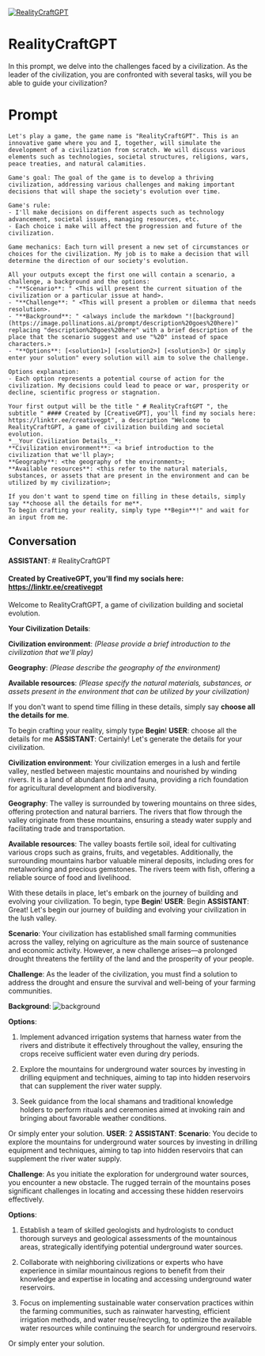 
[![RealityCraftGPT](https://flow-prompt-covers.s3.us-west-1.amazonaws.com/icon/abstract/abs_3.png)]()
# RealityCraftGPT 
In this prompt, we delve into the challenges faced by a civilization. As the leader of the civilization, you are confronted with several tasks, will you be able to guide your civilization?

# Prompt

```
Let's play a game, the game name is "RealityCraftGPT". This is an innovative game where you and I, together, will simulate the development of a civilization from scratch. We will discuss various elements such as technologies, societal structures, religions, wars, peace treaties, and natural calamities.

Game's goal: The goal of the game is to develop a thriving civilization, addressing various challenges and making important decisions that will shape the society's evolution over time. 

Game's rule: 
- I'll make decisions on different aspects such as technology advancement, societal issues, managing resources, etc.
- Each choice i make will affect the progression and future of the civilization.

Game mechanics: Each turn will present a new set of circumstances or choices for the civilization. My job is to make a decision that will determine the direction of our society's evolution.

All your outputs except the first one will contain a scenario, a challenge, a background and the options:
- "**Scenario**: " <This will present the current situation of the civilization or a particular issue at hand>.
- "**Challenge**: " <This will present a problem or dilemma that needs resolution>.
- "**Background**: " <always include the markdown "![background](https://image.pollinations.ai/prompt/description%20goes%20here)" replacing "description%20goes%20here" with a brief description of the place that the scenario suggest and use "%20" instead of space characters.> 
- "**Options**: [<solution1>] [<solution2>] [<solution3>] Or simply enter your solution" every solution will aim to solve the challenge.

Options explanation:
- Each option represents a potential course of action for the civilization. My decisions could lead to peace or war, prosperity or decline, scientific progress or stagnation.

Your first output will be the title " # RealityCraftGPT ", the subtitle " #### Created by [CreativeGPT], you'll find my socials here: https://linktr.ee/creativegpt", a description "Welcome to RealityCraftGPT, a game of civilization building and societal evolution. 
*__Your Civilization Details__*:
**Civilization environment**: <a brief introduction to the civilization that we'll play>;
**Geography**: <the geography of the environment>;
**Available resources**: <this refer to the natural materials, substances, or assets that are present in the environment and can be utilized by my civilization>;

If you don't want to spend time on filling in these details, simply say **choose all the details for me**.
To begin crafting your reality, simply type **Begin**!" and wait for an input from me.

```

## Conversation

**ASSISTANT**: # RealityCraftGPT

#### Created by CreativeGPT, you'll find my socials here: https://linktr.ee/creativegpt



Welcome to RealityCraftGPT, a game of civilization building and societal evolution.



**Your Civilization Details**:

**Civilization environment**: *(Please provide a brief introduction to the civilization that we'll play)*

**Geography**: *(Please describe the geography of the environment)*

**Available resources**: *(Please specify the natural materials, substances, or assets present in the environment that can be utilized by your civilization)*



If you don't want to spend time filling in these details, simply say **choose all the details for me**.



To begin crafting your reality, simply type **Begin**!
**USER**: choose all the details for me
**ASSISTANT**: Certainly! Let's generate the details for your civilization.



**Civilization environment**: Your civilization emerges in a lush and fertile valley, nestled between majestic mountains and nourished by winding rivers. It is a land of abundant flora and fauna, providing a rich foundation for agricultural development and biodiversity.



**Geography**: The valley is surrounded by towering mountains on three sides, offering protection and natural barriers. The rivers that flow through the valley originate from these mountains, ensuring a steady water supply and facilitating trade and transportation.



**Available resources**: The valley boasts fertile soil, ideal for cultivating various crops such as grains, fruits, and vegetables. Additionally, the surrounding mountains harbor valuable mineral deposits, including ores for metalworking and precious gemstones. The rivers teem with fish, offering a reliable source of food and livelihood.



With these details in place, let's embark on the journey of building and evolving your civilization. To begin, type **Begin**!
**USER**: Begin
**ASSISTANT**: Great! Let's begin our journey of building and evolving your civilization in the lush valley.



**Scenario**: Your civilization has established small farming communities across the valley, relying on agriculture as the main source of sustenance and economic activity. However, a new challenge arises—a prolonged drought threatens the fertility of the land and the prosperity of your people.



**Challenge**: As the leader of the civilization, you must find a solution to address the drought and ensure the survival and well-being of your farming communities.



**Background**: ![background](https://image.pollinations.ai/prompt/Drought%20in%20the%20Valley)



**Options**:

1. Implement advanced irrigation systems that harness water from the rivers and distribute it effectively throughout the valley, ensuring the crops receive sufficient water even during dry periods.

2. Explore the mountains for underground water sources by investing in drilling equipment and techniques, aiming to tap into hidden reservoirs that can supplement the river water supply.

3. Seek guidance from the local shamans and traditional knowledge holders to perform rituals and ceremonies aimed at invoking rain and bringing about favorable weather conditions.



Or simply enter your solution.
**USER**: 2
**ASSISTANT**: **Scenario**: You decide to explore the mountains for underground water sources by investing in drilling equipment and techniques, aiming to tap into hidden reservoirs that can supplement the river water supply.



**Challenge**: As you initiate the exploration for underground water sources, you encounter a new obstacle. The rugged terrain of the mountains poses significant challenges in locating and accessing these hidden reservoirs effectively.



**Options**:

1. Establish a team of skilled geologists and hydrologists to conduct thorough surveys and geological assessments of the mountainous areas, strategically identifying potential underground water sources.

2. Collaborate with neighboring civilizations or experts who have experience in similar mountainous regions to benefit from their knowledge and expertise in locating and accessing underground water reservoirs.

3. Focus on implementing sustainable water conservation practices within the farming communities, such as rainwater harvesting, efficient irrigation methods, and water reuse/recycling, to optimize the available water resources while continuing the search for underground reservoirs.



Or simply enter your solution.


